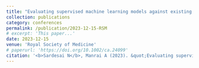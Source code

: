 ```yaml
---
title: "Evaluating supervised machine learning models against existing clinical equations for estimated glomerular filtration rate in patients with chronic kidney disease"
collection: publications
category: conferences
permalink: /publication/2023-12-15-RSM
# excerpt: 'This paper...'
date: 2023-12-15
venue: 'Royal Society of Medicine'
# paperurl: 'https://doi.org/10.1002/ca.24099'
citation: '<b>Sardesai N</b>, Manrai A (2023). &quot;Evaluating supervised machine learning models against existing clinical equations for estimated glomerular filtration rate in patients with chronic kidney disease.&quot; <i>RSM Nephrology</i> Oral presentation.'
---
```

